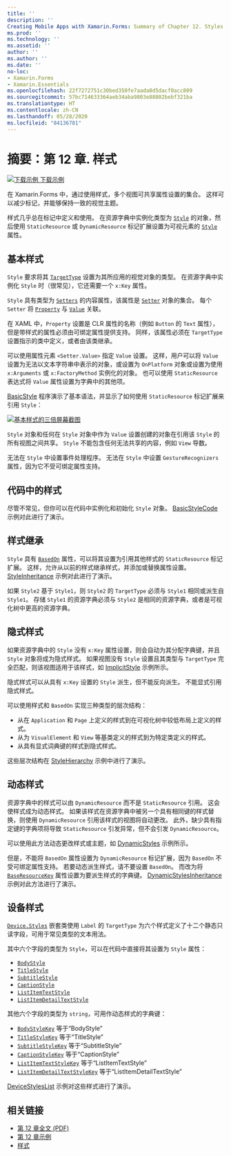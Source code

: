 ```yaml
---
title: ''
description: ''
Creating Mobile Apps with Xamarin.Forms: Summary of Chapter 12. Styles''
ms.prod: ''
ms.technology: ''
ms.assetid: ''
author: ''
ms.author: ''
ms.date: ''
no-loc:
- Xamarin.Forms
- Xamarin.Essentials
ms.openlocfilehash: 22f7272751c30bed350fe7aada8d5dacf0acc809
ms.sourcegitcommit: 57bc714633364aeb34aba9803e88802bebf321ba
ms.translationtype: HT
ms.contentlocale: zh-CN
ms.lasthandoff: 05/28/2020
ms.locfileid: "84136781"
---
```

# <a name="summary-of-chapter-12-styles"></a>摘要：第 12 章. 样式

[![下载示例](~/media/shared/download.png) 下载示例](https://github.com/xamarin/xamarin-forms-book-samples/tree/master/Chapter12)

在 Xamarin.Forms 中，通过使用样式，多个视图可共享属性设置的集合。 这样可以减少标记，并能够保持一致的视觉主题。

样式几乎总在标记中定义和使用。 在资源字典中实例化类型为 [`Style`](xref:Xamarin.Forms.Style) 的对象，然后使用 `StaticResource` 或 `DynamicResource` 标记扩展设置为可视元素的 [`Style`](xref:Xamarin.Forms.NavigableElement.Style) 属性。

## <a name="the-basic-style"></a>基本样式

`Style` 要求将其 [`TargetType`](xref:Xamarin.Forms.Style.TargetType) 设置为其所应用的视觉对象的类型。 在资源字典中实例化 `Style` 时（很常见），它还需要一个 `x:Key` 属性。

`Style` 具有类型为 [`Setters`](xref:Xamarin.Forms.Style.Setters) 的内容属性，该属性是 [`Setter`](xref:Xamarin.Forms.Setter) 对象的集合。 每个 `Setter` 将 [`Property`](xref:Xamarin.Forms.Setter.Property) 与 [`Value`](xref:Xamarin.Forms.Setter.Value) 关联。

在 XAML 中，`Property` 设置是 CLR 属性的名称（例如 `Button` 的 `Text` 属性），但是带样式的属性必须由可绑定属性提供支持。 同样，该属性必须在 `TargetType` 设置指示的类中定义，或者由该类继承。

可以使用属性元素 `<Setter.Value>` 指定 `Value` 设置。 这样，用户可以将 `Value` 设置为无法以文本字符串中表示的对象，或设置为 `OnPlatform` 对象或设置为使用 `x:Arguments` 或 `x:FactoryMethod` 实例化的对象。 也可以使用 `StaticResource` 表达式将 `Value` 属性设置为字典中的其他项。

[BasicStyle](https://github.com/xamarin/xamarin-forms-book-samples/tree/master/Chapter12/BasicStyle) 程序演示了基本语法，并显示了如何使用 `StaticResource` 标记扩展来引用 `Style`：

[![基本样式的三倍屏幕截图](images/ch12fg01-small.png "基本样式")](images/ch12fg01-large.png#lightbox "基本样式")

`Style` 对象和任何在 `Style` 对象中作为 `Value` 设置创建的对象在引用该 `Style` 的所有视图之间共享。 `Style` 不能包含任何无法共享的内容，例如 `View` 导数。

无法在 `Style` 中设置事件处理程序。 无法在 `Style` 中设置 `GestureRecognizers` 属性，因为它不受可绑定属性支持。

## <a name="styles-in-code"></a>代码中的样式

尽管不常见，但你可以在代码中实例化和初始化 `Style` 对象。 [BasicStyleCode](https://github.com/xamarin/xamarin-forms-book-samples/tree/master/Chapter12/BasicStyleCode) 示例对此进行了演示。

## <a name="style-inheritance"></a>样式继承

`Style` 具有 [`BasedOn`](xref:Xamarin.Forms.Style.BasedOn) 属性，可以将其设置为引用其他样式的 `StaticResource` 标记扩展。 这样，允许从以前的样式继承样式，并添加或替换属性设置。 [StyleInheritance](https://github.com/xamarin/xamarin-forms-book-samples/tree/master/Chapter12/StyleInheritance) 示例对此进行了演示。

如果 `Style2` 基于 `Style1`，则 `Style2` 的 `TargetType` 必须与 `Style1` 相同或派生自 `Style1`。 存储 `Style1` 的资源字典必须与 `Style2` 是相同的资源字典，或者是可视化树中更高的资源字典。

## <a name="implicit-styles"></a>隐式样式

如果资源字典中的 `Style` 没有 `x:Key` 属性设置，则会自动为其分配字典键，并且 `Style` 对象将成为隐式样式。 如果视图没有 `Style` 设置且其类型与 `TargetType` 完全匹配，则该视图适用于该样式，如 [ImplicitStyle](https://github.com/xamarin/xamarin-forms-book-samples/tree/master/Chapter12/ImplicitStyle) 示例所示。

隐式样式可以从具有 `x:Key` 设置的 `Style` 派生，但不能反向派生。 不能显式引用隐式样式。

可以使用样式和 `BasedOn` 实现三种类型的层次结构：

- 从在 `Application` 和 `Page` 上定义的样式到在可视化树中较低布局上定义的样式。
- 从为 `VisualElement` 和 `View` 等基类定义的样式到为特定类定义的样式。
- 从具有显式词典键的样式到隐式样式。

这些层次结构在 [StyleHierarchy](https://github.com/xamarin/xamarin-forms-book-samples/tree/master/Chapter12/StyleHierarchy) 示例中进行了演示。

## <a name="dynamic-styles"></a>动态样式

资源字典中的样式可以由 `DynamicResource` 而不是 `StaticResource` 引用。 这会使样式成为动态样式。 如果该样式在资源字典中被另一个具有相同键的样式替换，则使用 `DynamicResource` 引用该样式的视图将自动更改。 此外，缺少具有指定键的字典项将导致 `StaticResource` 引发异常，但不会引发 `DynamicResource`。

可以使用此方法动态更改样式或主题，如 [DynamicStyles](https://github.com/xamarin/xamarin-forms-book-samples/tree/master/Chapter12/DynamicStyles) 示例所示。

但是，不能将 `BasedOn` 属性设置为 `DynamicResource` 标记扩展，因为 `BasedOn` 不受可绑定属性支持。 若要动态派生样式，请不要设置 `BasedOn`。 而改为将 [`BaseResourceKey`](xref:Xamarin.Forms.Style.BaseResourceKey) 属性设置为要派生样式的字典键。 [DynamicStylesInheritance](https://github.com/xamarin/xamarin-forms-book-samples/tree/master/Chapter12/DynaStylesInh) 示例对此方法进行了演示。

## <a name="device-styles"></a>设备样式

[`Device.Styles`](xref:Xamarin.Forms.Device.Styles) 嵌套类使用 `Label` 的 `TargetType` 为六个样式定义了十二个静态只读字段，可用于常见类型的文本用法。

其中六个字段的类型为 `Style`，可以在代码中直接将其设置为 `Style` 属性：

- [`BodyStyle`](xref:Xamarin.Forms.Device.Styles.BodyStyle)
- [`TitleStyle`](xref:Xamarin.Forms.Device.Styles.TitleStyle)
- [`SubtitleStyle`](xref:Xamarin.Forms.Device.Styles.SubtitleStyle)
- [`CaptionStyle`](xref:Xamarin.Forms.Device.Styles.CaptionStyle)
- [`ListItemTextStyle`](xref:Xamarin.Forms.Device.Styles.ListItemTextStyle)
- [`ListItemDetailTextStyle`](xref:Xamarin.Forms.Device.Styles.ListItemDetailTextStyle)

其他六个字段的类型为 `string`，可用作动态样式的字典键：

- [`BodyStyleKey`](xref:Xamarin.Forms.Device.Styles.BodyStyleKey) 等于“BodyStyle”
- [`TitleStyleKey`](xref:Xamarin.Forms.Device.Styles.TitleStyleKey) 等于“TitleStyle”
- [`SubtitleStyleKey`](xref:Xamarin.Forms.Device.Styles.SubtitleStyleKey) 等于“SubtitleStyle”
- [`CaptionStyleKey`](xref:Xamarin.Forms.Device.Styles.CaptionStyleKey) 等于“CaptionStyle”
- [`ListItemTextStyleKey`](xref:Xamarin.Forms.Device.Styles.ListItemTextStyleKey) 等于“ListItemTextStyle”
- [`ListItemDetailTextStyleKey`](xref:Xamarin.Forms.Device.Styles.ListItemDetailTextStyleKey) 等于“ListItemDetailTextStyle”

[DeviceStylesList](https://github.com/xamarin/xamarin-forms-book-samples/tree/master/Chapter12/DeviceStylesList) 示例对这些样式进行了演示。

## <a name="related-links"></a>相关链接

- [第 12 章全文 (PDF)](https://download.xamarin.com/developer/xamarin-forms-book/XamarinFormsBook-Ch12-Apr2016.pdf)
- [第 12 章示例](https://github.com/xamarin/xamarin-forms-book-samples/tree/master/Chapter12)
- [样式](~/xamarin-forms/user-interface/styles/index.md)
